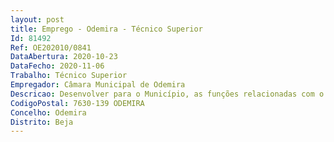 ```yaml
--- 
layout: post
title: Emprego - Odemira - Técnico Superior
Id: 81492
Ref: OE202010/0841
DataAbertura: 2020-10-23
DataFecho: 2020-11-06
Trabalho: Técnico Superior
Empregador: Câmara Municipal de Odemira
Descricao: Desenvolver para o Município, as funções relacionadas com o estudo e o planeamento necessário para a execução de trabalhos relacionados com a gestão florestal  Desenvolver funções enquadradas no âmbito das tarefas do Gabinete Técnico Florestal (GTF)  Acompanhamento das políticas de fomento florestal  Acompanhamento e prestação de informação no âmbito dos instrumentos de apoio à floresta  Promoção de políticas e de ações no âmbito do controlo e erradicação de agentes bióticos e defesa contra agentes abióticos  Apoio à comissão municipal de defesa da floresta  Registo cartográfico anual de todas as ações de gestão de combustíveis  Acompanhar, vistoriar e emitir pareceres sobre as ações de arborização ou rearborização sujeitas a parecer vinculativo camarário e do ordenamento florestal, requerido pelo ICNF  Gerir e manter atualizada a aplicação informática do ICNF, sobre comunicações prévias de queimas de sobrantes e licenciamento de queimadas  Manter atualizada a plataforma de trabalho do ICNF, de Sistema de Gestão de Informação de Incêndios Florestais (SGIF)  Dar apoio em ações de formação, na área florestal, acompanhamento e fiscalização de serviços adjudicados pela autarquia.
CodigoPostal: 7630-139 ODEMIRA
Concelho: Odemira
Distrito: Beja
--- 
```

